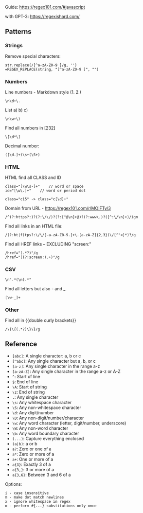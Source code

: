 Guide: https://regex101.com/#javascript

with GPT-3: https://regexishard.com/

## Patterns

### Strings

Remove special characters:

	str.replace(/[^a-zA-Z0-9 ]/g, '')
	=REGEX_REPLACE(string, "[^a-zA-Z0-9 ]", "")

### Numbers

Line numbers - Markdown style (1. 2.)

	\n\d+\.

List a) b) c)

	\n\w+\)

Find all numbers in [232]

	\[\d*\]

Decimal number:

	([\d.]+)\s+(\S+)


### HTML

HTML find all CLASS and ID

	class="[\w\s-]+"	// word or space
	id="[\w\.]+"	// word or period dot

	class="c15" -> class="c[\d]+"

Domain from URL - https://regex101.com/r/MOIFTy/3

	/^(?:https?:)?(?:\/\/)?(?:[^@\n]+@)?(?:www\.)?([^:\/\n]+)/igm

Find all links in an HTML file:

	/(?:ht|f)tps?:\/\/[-a-zA-Z0-9.]+\.[a-zA-Z]{2,3}(\/[^"<]*)?/g

Find all HREF links – EXCLUDING "screen:"

	/href="(.*?)"/g
	/href="((?!screen:).+)"/g


### CSV

	\n".*(\n).*"

Find all letters but also - and _

	[\w-_]+

### Other

Find all in {{double curly brackets}}

	/\{\{(.*?)\}\}/g


## Reference

- `[abc]`: A single character: a, b or c
- `[^abc]`: Any single character but a, b, or c
- `[a-z]`: Any single character in the range a-z
- `[a-zA-Z]`: Any single character in the range a-z or A-Z
- `^`: Start of line
- `$`: End of line
- `\A`: Start of string
- `\z`: End of string
- `.`: Any single character
- `\s`: Any whitespace character
- `\S`: Any non-whitespace character
- `\d`: Any digit/number
- `\D`: Any non-digit/number/character
- `\w`: Any word character (letter, digit/number, underscore)
- `\W`: Any non-word character
- `\b`: Any word boundary character
- `(...)`: Capture everything enclosed
- `(a|b)`: a or b
- `a?`: Zero or one of a
- `a*`: Zero or more of a
- `a+`: One or more of a
- `a{3}`: Exactly 3 of a
- `a{3,}`: 3 or more of a
- `a{3,6}`: Between 3 and 6 of a

Options:

	i - case insensitive
	m - make dot match newlines
	x - ignore whitespace in regex
	o - perform #{...} substitutions only once
